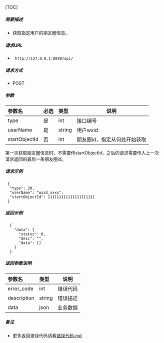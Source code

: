 


[TOC]
    
##### 简要描述

- 获取指定用户的朋友圈信息。

##### 请求URL

- ` http://127.0.0.1:8888/api/`

##### 请求方式

- POST

##### 参数

| 参数名           | 必选 | 类型     | 说明              |   
|:--------------|:---|:-------|-----------------|   
| type          | 是  | int    | 接口编号            |   
| userName      | 是  | string | 用户wxid          |   
| startObjectId | 否  | int    | 朋友圈id，指定从何处开始获取 |   

第一次获取朋友圈信息时，不需要传startObjectId，之后的请求需要传入上一次请求返回的最后一条朋友圈id。

##### 请求示例

```
 {
  "type": 20,
  "userName": "wxid_xxxx",
  "startObjectId": 111111111111111111111
 } 
```

##### 返回示例 

``` 
  {
    "data": {
      "status": 0,
      "desc": "",
      "data": []
    }
  }
```

##### 返回参数说明 

| 参数名         | 类型     | 说明   |   
|:------------|:-------|------|   
| error_code  | int    | 错误代码 |   
| description | string | 错误描述 |   
| data        | json   | 业务数据 |   

##### 备注 

- 更多返回错误代码请看[错误代码.md](../错误代码.md)






